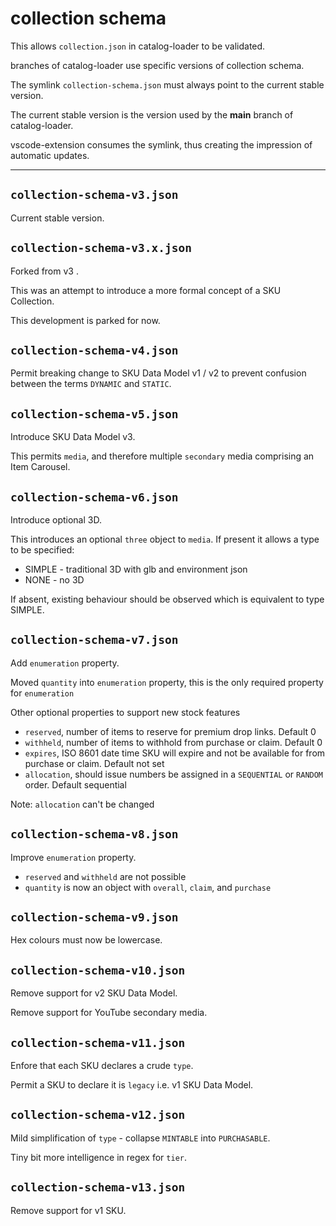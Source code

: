 # collection schema

This allows `collection.json` in catalog-loader to be validated.

branches of catalog-loader use specific versions of collection schema.

The symlink `collection-schema.json` must always point to the current stable version.

The current stable version is the version used by the **main** branch of catalog-loader.

vscode-extension consumes the symlink, thus creating the impression of automatic updates.

---

## `collection-schema-v3.json`

Current stable version.

## `collection-schema-v3.x.json`

Forked from v3 .

This was an attempt to introduce a more formal concept of a SKU Collection.

This development is parked for now.

## `collection-schema-v4.json`

Permit breaking change to SKU Data Model v1 / v2 to prevent confusion between the terms `DYNAMIC` and `STATIC`.

## `collection-schema-v5.json`

Introduce SKU Data Model v3.

This permits `media`, and therefore multiple `secondary` media comprising an Item Carousel.

## `collection-schema-v6.json`

Introduce optional 3D.

This introduces an optional `three` object to `media`.  If present it allows a type to be specified:
- SIMPLE - traditional 3D with glb and environment json
- NONE - no 3D

If absent, existing behaviour should be observed which is equivalent to type SIMPLE.

## `collection-schema-v7.json`

Add `enumeration` property.

Moved `quantity` into `enumeration` property, this is the only required property for  `enumeration`

Other optional properties to support new stock features

- `reserved`, number of items to reserve for premium drop links. Default 0
- `withheld`, number of items to withhold from purchase or claim. Default 0
- `expires`, ISO 8601 date time SKU will expire and not be available for from purchase or claim. Default not set
- `allocation`, should issue numbers be assigned in a `SEQUENTIAL` or `RANDOM` order. Default sequential

Note: `allocation` can't be changed

## `collection-schema-v8.json`

Improve `enumeration` property.

- `reserved` and `withheld` are not possible
- `quantity` is now an object with `overall`, `claim`, and `purchase`

## `collection-schema-v9.json`

Hex colours must now be lowercase.

## `collection-schema-v10.json`

Remove support for v2 SKU Data Model.

Remove support for YouTube secondary media.

## `collection-schema-v11.json`

Enfore that each SKU declares a crude `type`.

Permit a SKU to declare it is `legacy` i.e. v1 SKU Data Model.

## `collection-schema-v12.json`

Mild simplification of `type` - collapse `MINTABLE` into `PURCHASABLE`.

Tiny bit more intelligence in regex for `tier`.

## `collection-schema-v13.json`

Remove support for v1 SKU.
